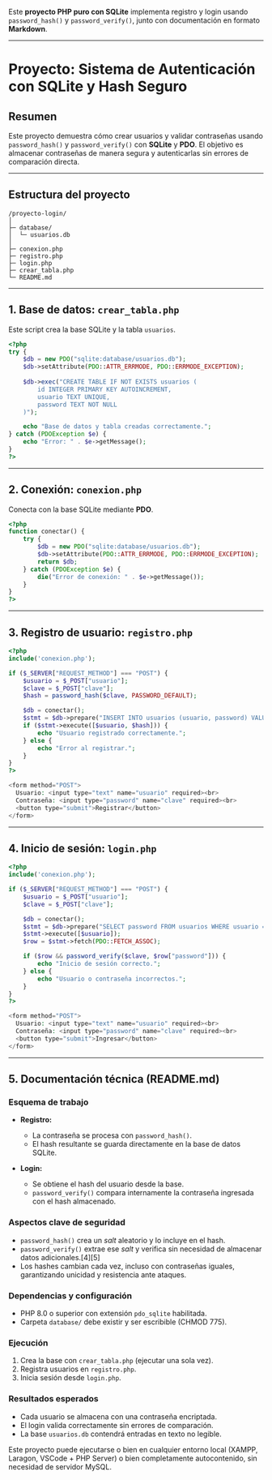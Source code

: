 Este **proyecto PHP puro con SQLite** implementa registro y login usando `password_hash()` y `password_verify()`, junto con documentación en formato **Markdown**.  

***

# Proyecto: Sistema de Autenticación con SQLite y Hash Seguro

## Resumen
Este proyecto demuestra cómo crear usuarios y validar contraseñas usando `password_hash()` y `password_verify()` con **SQLite** y **PDO**.
El objetivo es almacenar contraseñas de manera segura y autenticarlas sin errores de comparación directa.

***

## Estructura del proyecto
```
/proyecto-login/
│
├─ database/
│  └─ usuarios.db
│
├─ conexion.php
├─ registro.php
├─ login.php
├─ crear_tabla.php
└─ README.md
```

***

## 1. Base de datos: `crear_tabla.php`
Este script crea la base SQLite y la tabla `usuarios`.

```php
<?php
try {
    $db = new PDO("sqlite:database/usuarios.db");
    $db->setAttribute(PDO::ATTR_ERRMODE, PDO::ERRMODE_EXCEPTION);
    
    $db->exec("CREATE TABLE IF NOT EXISTS usuarios (
        id INTEGER PRIMARY KEY AUTOINCREMENT,
        usuario TEXT UNIQUE,
        password TEXT NOT NULL
    )");

    echo "Base de datos y tabla creadas correctamente.";
} catch (PDOException $e) {
    echo "Error: " . $e->getMessage();
}
?>
```

***

## 2. Conexión: `conexion.php`
Conecta con la base SQLite mediante **PDO**.

```php
<?php
function conectar() {
    try {
        $db = new PDO("sqlite:database/usuarios.db");
        $db->setAttribute(PDO::ATTR_ERRMODE, PDO::ERRMODE_EXCEPTION);
        return $db;
    } catch (PDOException $e) {
        die("Error de conexión: " . $e->getMessage());
    }
}
?>
```

***

## 3. Registro de usuario: `registro.php`

```php
<?php
include('conexion.php');

if ($_SERVER["REQUEST_METHOD"] === "POST") {
    $usuario = $_POST["usuario"];
    $clave = $_POST["clave"];
    $hash = password_hash($clave, PASSWORD_DEFAULT);

    $db = conectar();
    $stmt = $db->prepare("INSERT INTO usuarios (usuario, password) VALUES (?, ?)");
    if ($stmt->execute([$usuario, $hash])) {
        echo "Usuario registrado correctamente.";
    } else {
        echo "Error al registrar.";
    }
}
?>

<form method="POST">
  Usuario: <input type="text" name="usuario" required><br>
  Contraseña: <input type="password" name="clave" required><br>
  <button type="submit">Registrar</button>
</form>
```

***

## 4. Inicio de sesión: `login.php`

```php
<?php
include('conexion.php');

if ($_SERVER["REQUEST_METHOD"] === "POST") {
    $usuario = $_POST["usuario"];
    $clave = $_POST["clave"];

    $db = conectar();
    $stmt = $db->prepare("SELECT password FROM usuarios WHERE usuario = ?");
    $stmt->execute([$usuario]);
    $row = $stmt->fetch(PDO::FETCH_ASSOC);

    if ($row && password_verify($clave, $row["password"])) {
        echo "Inicio de sesión correcto.";
    } else {
        echo "Usuario o contraseña incorrectos.";
    }
}
?>

<form method="POST">
  Usuario: <input type="text" name="usuario" required><br>
  Contraseña: <input type="password" name="clave" required><br>
  <button type="submit">Ingresar</button>
</form>
```

***

## 5. Documentación técnica (README.md)

### Esquema de trabajo
- **Registro:**  
  - La contraseña se procesa con `password_hash()`.  
  - El hash resultante se guarda directamente en la base de datos SQLite.

- **Login:**  
  - Se obtiene el hash del usuario desde la base.  
  - `password_verify()` compara internamente la contraseña ingresada con el hash almacenado.

### Aspectos clave de seguridad
- `password_hash()` crea un *salt* aleatorio y lo incluye en el hash.
- `password_verify()` extrae ese *salt* y verifica sin necesidad de almacenar datos adicionales.[4][5]
- Los hashes cambian cada vez, incluso con contraseñas iguales, garantizando unicidad y resistencia ante ataques.

### Dependencias y configuración
- PHP 8.0 o superior con extensión `pdo_sqlite` habilitada.
- Carpeta `database/` debe existir y ser escribible (CHMOD 775).

### Ejecución
1. Crea la base con `crear_tabla.php` (ejecutar una sola vez).  
2. Registra usuarios en `registro.php`.  
3. Inicia sesión desde `login.php`.

### Resultados esperados
- Cada usuario se almacena con una contraseña encriptada.  
- El login valida correctamente sin errores de comparación.  
- La base `usuarios.db` contendrá entradas en texto no legible.



Este proyecto puede ejecutarse o bien en cualquier entorno local (XAMPP, Laragon, VSCode + PHP Server) o bien completamente autocontenido, sin necesidad de servidor MySQL.



